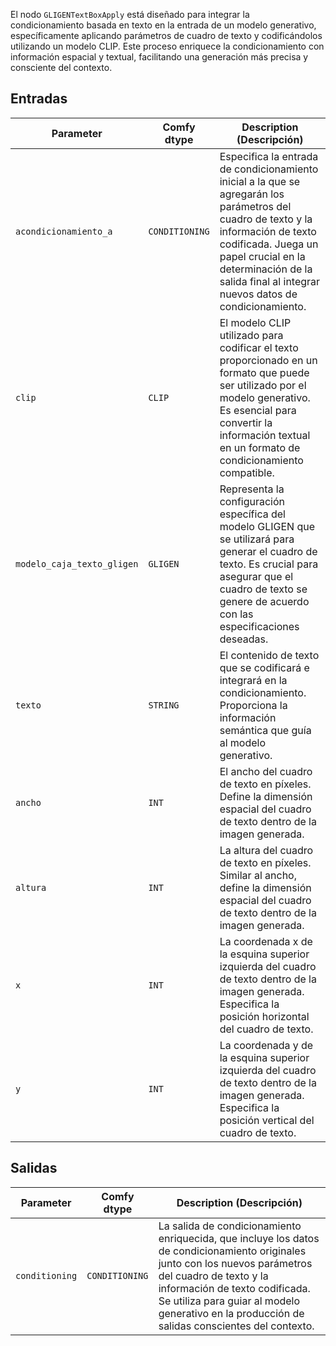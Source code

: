 El nodo `GLIGENTextBoxApply` está diseñado para integrar la condicionamiento basada en texto en la entrada de un modelo generativo, específicamente aplicando parámetros de cuadro de texto y codificándolos utilizando un modelo CLIP. Este proceso enriquece la condicionamiento con información espacial y textual, facilitando una generación más precisa y consciente del contexto.

## Entradas

| Parameter            | Comfy dtype        | Description (Descripción) |
|----------------------|--------------------|-------------|
| `acondicionamiento_a`     | `CONDITIONING`     | Especifica la entrada de condicionamiento inicial a la que se agregarán los parámetros del cuadro de texto y la información de texto codificada. Juega un papel crucial en la determinación de la salida final al integrar nuevos datos de condicionamiento. |
| `clip`               | `CLIP`             | El modelo CLIP utilizado para codificar el texto proporcionado en un formato que puede ser utilizado por el modelo generativo. Es esencial para convertir la información textual en un formato de condicionamiento compatible. |
| `modelo_caja_texto_gligen` | `GLIGEN`         | Representa la configuración específica del modelo GLIGEN que se utilizará para generar el cuadro de texto. Es crucial para asegurar que el cuadro de texto se genere de acuerdo con las especificaciones deseadas. |
| `texto`               | `STRING`           | El contenido de texto que se codificará e integrará en la condicionamiento. Proporciona la información semántica que guía al modelo generativo. |
| `ancho`              | `INT`              | El ancho del cuadro de texto en píxeles. Define la dimensión espacial del cuadro de texto dentro de la imagen generada. |
| `altura`             | `INT`              | La altura del cuadro de texto en píxeles. Similar al ancho, define la dimensión espacial del cuadro de texto dentro de la imagen generada. |
| `x`                  | `INT`              | La coordenada x de la esquina superior izquierda del cuadro de texto dentro de la imagen generada. Especifica la posición horizontal del cuadro de texto. |
| `y`                  | `INT`              | La coordenada y de la esquina superior izquierda del cuadro de texto dentro de la imagen generada. Especifica la posición vertical del cuadro de texto. |

## Salidas

| Parameter            | Comfy dtype        | Description (Descripción) |
|----------------------|--------------------|-------------|
| `conditioning`        | `CONDITIONING`     | La salida de condicionamiento enriquecida, que incluye los datos de condicionamiento originales junto con los nuevos parámetros del cuadro de texto y la información de texto codificada. Se utiliza para guiar al modelo generativo en la producción de salidas conscientes del contexto. |
